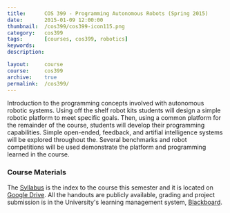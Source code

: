 ```yaml
---
title: 		COS 399 - Programming Autonomous Robots (Spring 2015)
date: 		2015-01-09 12:00:00
thumbnail: 	/cos399/cos399-icon115.png
category: 	cos399
tags: 		[courses, cos399, robotics]
keywords:
description:

layout: 	course
course: 	cos399
archive:	true
permalink: 	/cos399/
---
```

Introduction to the programming concepts involved with autonomous
robotic systems. Using off the shelf robot kits students will design a
simple robotic platform to meet specific goals. Then, using a common
platform for the remainder of the course, students will develop their
programming capabilities. Simple open-ended, feedback, and artifial
intelligence systems will be explored throughout the. Several benchmarks
and robot competitions will be used demonstrate the platform and
programming learned in the course.

### Course Materials

The [Syllabus](https://docs.google.com/document/d/1tNwjX4XStDRTIsiKDS8UCNpxZnOkgZz2-LZG92Yyev8/edit?usp=sharing
) is the index to the course this semester and it is located on [Google Drive](https://docs.google.com/document/d/1tNwjX4XStDRTIsiKDS8UCNpxZnOkgZz2-LZG92Yyev8/edit?usp=sharing
). All the handouts are publicly available, grading and project submission is in the University's learning management system, [Blackboard](http://my.usm.maine.edu).
